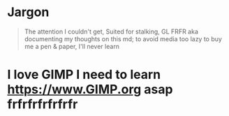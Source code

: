 # Jargon
> The attention I couldn't get, Suited for stalking, GL FRFR
> aka documenting my thoughts on this md; to avoid media
> too lazy to buy me a pen & paper, I'll never learn
# I love GIMP I need to learn https://www.GIMP.org asap frfrfrfrfrfrfr
